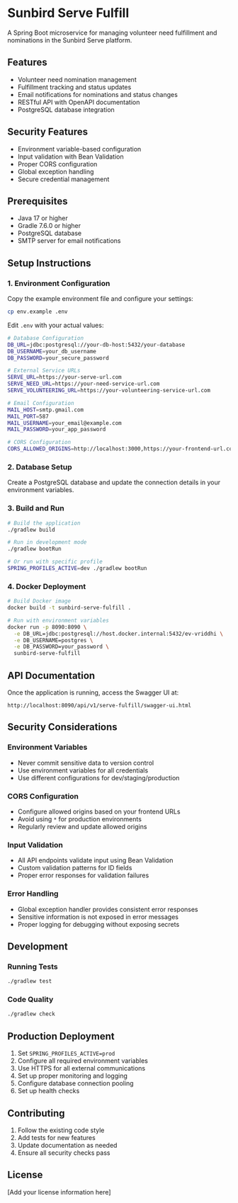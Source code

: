 # Sunbird Serve Fulfill

A Spring Boot microservice for managing volunteer need fulfillment and nominations in the Sunbird Serve platform.

## Features

- Volunteer need nomination management
- Fulfillment tracking and status updates
- Email notifications for nominations and status changes
- RESTful API with OpenAPI documentation
- PostgreSQL database integration

## Security Features

- Environment variable-based configuration
- Input validation with Bean Validation
- Proper CORS configuration
- Global exception handling
- Secure credential management

## Prerequisites

- Java 17 or higher
- Gradle 7.6.0 or higher
- PostgreSQL database
- SMTP server for email notifications

## Setup Instructions

### 1. Environment Configuration

Copy the example environment file and configure your settings:

```bash
cp env.example .env
```

Edit `.env` with your actual values:

```bash
# Database Configuration
DB_URL=jdbc:postgresql://your-db-host:5432/your-database
DB_USERNAME=your_db_username
DB_PASSWORD=your_secure_password

# External Service URLs
SERVE_URL=https://your-serve-url.com
SERVE_NEED_URL=https://your-need-service-url.com
SERVE_VOLUNTEERING_URL=https://your-volunteering-service-url.com

# Email Configuration
MAIL_HOST=smtp.gmail.com
MAIL_PORT=587
MAIL_USERNAME=your_email@example.com
MAIL_PASSWORD=your_app_password

# CORS Configuration
CORS_ALLOWED_ORIGINS=http://localhost:3000,https://your-frontend-url.com
```

### 2. Database Setup

Create a PostgreSQL database and update the connection details in your environment variables.

### 3. Build and Run

```bash
# Build the application
./gradlew build

# Run in development mode
./gradlew bootRun

# Or run with specific profile
SPRING_PROFILES_ACTIVE=dev ./gradlew bootRun
```

### 4. Docker Deployment

```bash
# Build Docker image
docker build -t sunbird-serve-fulfill .

# Run with environment variables
docker run -p 8090:8090 \
  -e DB_URL=jdbc:postgresql://host.docker.internal:5432/ev-vriddhi \
  -e DB_USERNAME=postgres \
  -e DB_PASSWORD=your_password \
  sunbird-serve-fulfill
```

## API Documentation

Once the application is running, access the Swagger UI at:
```
http://localhost:8090/api/v1/serve-fulfill/swagger-ui.html
```

## Security Considerations

### Environment Variables
- Never commit sensitive data to version control
- Use environment variables for all credentials
- Use different configurations for dev/staging/production

### CORS Configuration
- Configure allowed origins based on your frontend URLs
- Avoid using `*` for production environments
- Regularly review and update allowed origins

### Input Validation
- All API endpoints validate input using Bean Validation
- Custom validation patterns for ID fields
- Proper error responses for validation failures

### Error Handling
- Global exception handler provides consistent error responses
- Sensitive information is not exposed in error messages
- Proper logging for debugging without exposing secrets

## Development

### Running Tests
```bash
./gradlew test
```

### Code Quality
```bash
./gradlew check
```

## Production Deployment

1. Set `SPRING_PROFILES_ACTIVE=prod`
2. Configure all required environment variables
3. Use HTTPS for all external communications
4. Set up proper monitoring and logging
5. Configure database connection pooling
6. Set up health checks

## Contributing

1. Follow the existing code style
2. Add tests for new features
3. Update documentation as needed
4. Ensure all security checks pass

## License

[Add your license information here]